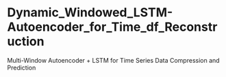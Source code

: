 # Dynamic_Windowed_LSTM-Autoencoder_for_Time_df_Reconstruction
Multi-Window Autoencoder + LSTM for Time Series Data Compression and Prediction
